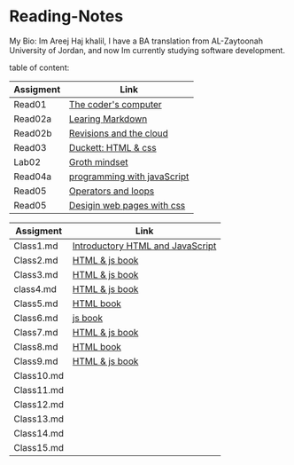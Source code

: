 # Reading-Notes

My Bio: Im Areej Haj khalil, I have a BA translation from AL-Zaytoonah University of Jordan, and now Im currently studying software development.


table of content: 

| Assigment      | Link                                                                                                   |
| -----------    | -----------                                                                                            |
| Read01         | [The coder's computer](https://areejhajkhalil.github.io/Reading-Notes/)                                |
| Read02a        | [Learing Markdown](https://areejhajkhalil.github.io/Reading-Notes/)                                    |
| Read02b        | [Revisions and the cloud](https://areejhajkhalil.github.io/Reading-Notes/)                             |
| Read03         | [Duckett: HTML & css](https://areejhajkhalil.github.io/Reading-Notes/)                                 | 
| Lab02          | [Groth mindset](https://areejhajkhalil.github.io/Reading-Notes/)                                       |       
| Read04a        | [programming with javaScript](https://areejhajkhalil.github.io/Reading-Notes/)                         |
| Read05         | [Operators and loops](https://areejhajkhalil.github.io/Reading-Notes/)                                 |
| Read05         | [Desigin web pages with css](https://areejhajkhalil.github.io/Reading-Notes/)                          |



| Assigment      | Link                                                                                                            |
| -----------    | -----------                                                                                                     |  
| Class1.md      |[Introductory HTML and JavaScript](https://github.com/areejhajkhalil/Reading-Notes/blob/main/201/class1.md)      |
| Class2.md      |[HTML & js book](https://github.com/areejhajkhalil/Reading-Notes/blob/main/201/class2.md)                        |
| Class3.md      |[HTML & js book](https://github.com/areejhajkhalil/Reading-Notes/blob/main/201/class3.md)                        |
| class4.md      |[HTML & js book](https://github.com/areejhajkhalil/Reading-Notes/blob/main/201/class4.md)                        |
| Class5.md      |[HTML book](https://github.com/areejhajkhalil/Reading-Notes/blob/main/201/class5.md)                             |
| Class6.md      |[js book](https://github.com/areejhajkhalil/Reading-Notes/blob/main/201/class6.md)                               |
| Class7.md      |[HTML & js book](https://github.com/areejhajkhalil/Reading-Notes/blob/main/201/class7.md)                        |
| Class8.md      |[HTML book](https://github.com/areejhajkhalil/Reading-Notes/blob/main/201/class8.md)                             | 
| Class9.md      |[HTML & js book](https://github.com/areejhajkhalil/Reading-Notes/blob/main/201/class9.md)                        |
| Class10.md     |                                                                                                                 |
| Class11.md     |                                                                                                                 |
| Class12.md     |                                                                                                                 |
| Class13.md     |                                                                                                                 |
| Class14.md     |                                                                                                                 |
| Class15.md     |                                                                                                                 |
            







                                                                                                            
















                                                                                                               

                             

                       
                                                                                                             
                                              






                                                                                                               
